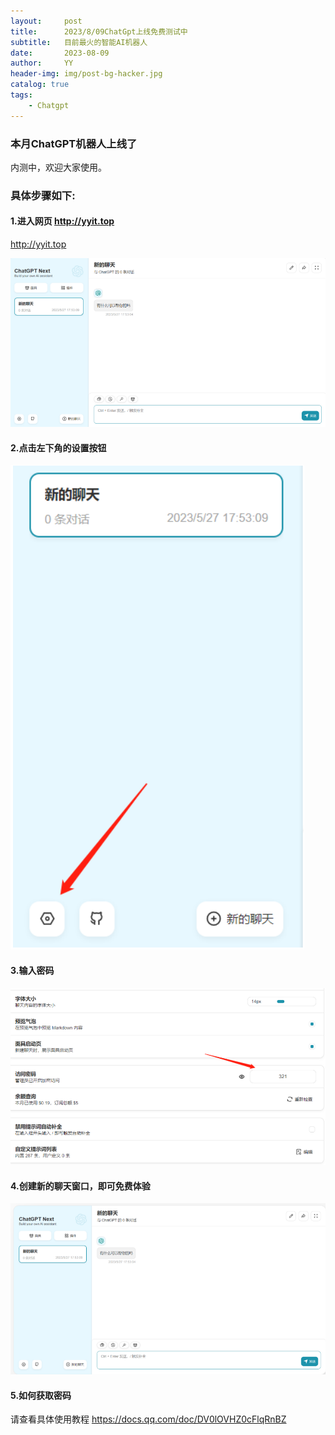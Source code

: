 ```yaml
---
layout:     post
title:      2023/8/09ChatGpt上线免费测试中
subtitle:   目前最火的智能AI机器人
date:       2023-08-09
author:     YY
header-img: img/post-bg-hacker.jpg
catalog: true
tags:
    - Chatgpt
---
```



### 本月ChatGPT机器人上线了

内测中，欢迎大家使用。



### 具体步骤如下:



#### 1.进入网页 http://yyit.top

<http://yyit.top>

![image-20230527175325879](../img/chatgpt/1.jpg)





#### **2.点击左下角的设置按钮**

![image-20230527175445750](../img/chatgpt/2.jpg)





#### **3.输入密码**

![image-20230527175519619](../img/chatgpt/3.jpg)





#### **4.创建新的聊天窗口，即可免费体验**

![image-20230527175559777](../img//chatgpt/4.jpg)



#### 5.如何获取密码

请查看具体使用教程
<https://docs.qq.com/doc/DV0lOVHZ0cFlqRnBZ>
